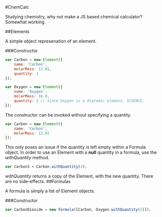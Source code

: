 #ChemCalc

Studying chemistry, why not make a JS based chemical calculator?
Somewhat working.

##Elements

A simple object represenation of an element.

###Constructor

```javascript
var Carbon = new Element({
	name: 'Carbon',
	molarMass: 12.01,
	quantity: 1
});

var Oxygen = new Element({
	name: 'Oxygen',
	molarMass: 16.0,
	quantity: 2 // Since Oxygen is a diatomic element, SCIENCE.
});
```
The constructor can be invoked without specifying a quantity.
```javascript
var Carbon = new Element({
	name: 'Carbon',
	molarMass: 12.01
});
```
This only poses an issue if the quantity is left empty within a Formula object.
In order to use an Element with a __null__ quantity in a formula, use the _withQuantity_ method.
```javascript
var Carbon3 = Carbon.withQuantity(3);
```
_withQuantity_ returns a copy of the Element, with the new quantity. There are no side-effects.
##Formulas

A formula is simply a list of Element objects. 

###Constructor

```javascript
var CarbonDioxide = new Formula([Carbon, Oxygen.withQuantity(2)]);
```
